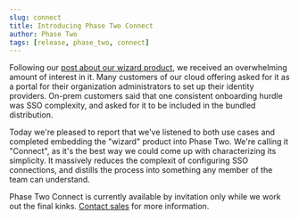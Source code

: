 ```yaml
---
slug: connect
title: Introducing Phase Two Connect
author: Phase Two
tags: [release, phase_two, connect]
---
```


Following our [post about our wizard product](wizard), we received an overwhelming amount of interest in it. Many customers of our cloud offering asked for it as a portal for their organization administrators to set up their identity providers. On-prem customers said that one consistent onboarding hurdle was SSO complexity, and asked for it to be included in the bundled distribution.

Today we're pleased to report that we've listened to both use cases and completed embedding the "wizard" product into Phase Two. We're calling it "Connect", as it's the best way we could come up with characterizing its simplicity. It massively reduces the complexit of configuring SSO connections, and distills the process into something any member of the team can understand.

Phase Two Connect is currently available by invitation only while we work out the final kinks. [Contact sales](mailto:sales@phasetwo.io) for more information.
